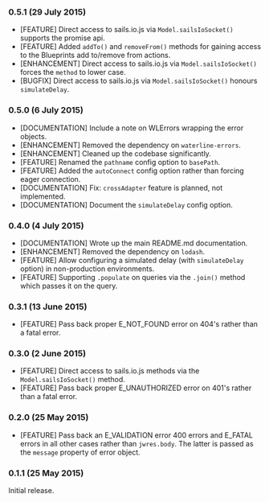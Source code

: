 ### 0.5.1 (29 July 2015)

* [FEATURE] Direct access to sails.io.js via `Model.sailsIoSocket()` supports the promise api.
* [FEATURE] Added `addTo()` and `removeFrom()` methods for gaining access to the Blueprints add to/remove from actions.
* [ENHANCEMENT] Direct access to sails.io.js via `Model.sailsIoSocket()` forces the `method` to lower case.
* [BUGFIX] Direct access to sails.io.js via `Model.sailsIoSocket()` honours `simulateDelay`.

### 0.5.0 (6 July 2015)

* [DOCUMENTATION] Include a note on WLErrors wrapping the error objects.
* [ENHANCEMENT] Removed the dependency on `waterline-errors`.
* [ENHANCEMENT] Cleaned up the codebase significantly.
* [FEATURE] Renamed the `pathname` config option to `basePath`.
* [FEATURE] Added the `autoConnect` config option rather than forcing eager connection.
* [DOCUMENTATION] Fix: `crossAdapter` feature is planned, not implemented.
* [DOCUMENTATION] Document the `simulateDelay` config option.

### 0.4.0 (4 July 2015)

* [DOCUMENTATION] Wrote up the main README.md documentation. 
* [ENHANCEMENT] Removed the dependency on `lodash`. 
* [FEATURE] Allow configuring a simulated delay (with `simulateDelay` option) in non-production environments. 
* [FEATURE] Supporting `.populate` on queries via the `.join()` method which passes it on the query. 

### 0.3.1 (13 June 2015)

* [FEATURE] Pass back proper E_NOT_FOUND error on 404's rather than a fatal error. 

### 0.3.0 (2 June 2015)

* [FEATURE] Direct access to sails.io.js methods via the `Model.sailsIoSocket()` method.
* [FEATURE] Pass back proper E_UNAUTHORIZED error on 401's rather than a fatal error. 

### 0.2.0 (25 May 2015)

* [FEATURE] Pass back an E_VALIDATION error 400 errors and E_FATAL errors in all other cases
 rather than `jwres.body`. The latter is passed as the `message` property of error object. 

### 0.1.1 (25 May 2015)

Initial release.
